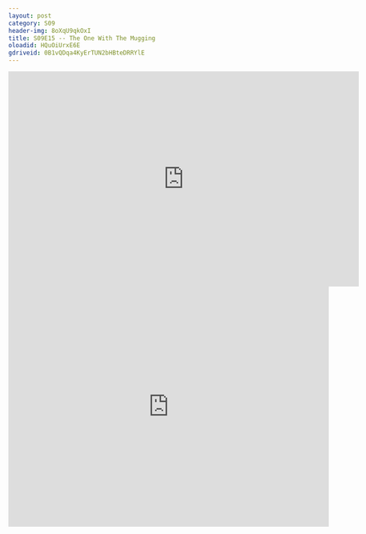 ```yaml
---
layout: post 
category: S09 
header-img: 8oXqU9qkOxI 
title: S09E15 -- The One With The Mugging 
oloadid: HQuOiUrxE6E 
gdriveid: 0B1vQDqa4KyErTUN2bHBteDRRYlE 
--- 
```

<!--more--> 
<iframe src='https://openload.co/embed/HQuOiUrxE6E/' width='700' height='430' frameborder='0' scrolling='no' allowfullscreen='allowfullscreen'></iframe> 
<iframe src='https://drive.google.com/file/d/0B1vQDqa4KyErTUN2bHBteDRRYlE/preview' width='640' height='480' frameborder='0' scrolling='no' allowfullscreen='allowfullscreen'></iframe> 